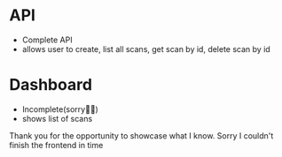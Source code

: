 # API

- Complete API
- allows user to create, list all scans, get scan by id, delete scan by id

# Dashboard
- Incomplete(sorry🙏🏾)
- shows list of scans

Thank you for the opportunity to showcase what I know. Sorry I couldn't finish the frontend in time